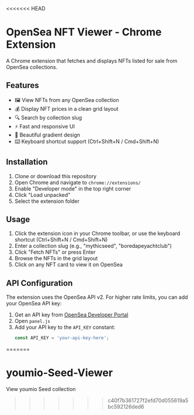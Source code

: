 <<<<<<< HEAD
# OpenSea NFT Viewer - Chrome Extension

A Chrome extension that fetches and displays NFTs listed for sale from OpenSea collections.

## Features

- 🖼️ View NFTs from any OpenSea collection
- 💰 Display NFT prices in a clean grid layout
- 🔍 Search by collection slug
- ⚡ Fast and responsive UI
- 🎨 Beautiful gradient design
- ⌨️ Keyboard shortcut support (Ctrl+Shift+N / Cmd+Shift+N)

## Installation

1. Clone or download this repository
2. Open Chrome and navigate to `chrome://extensions/`
3. Enable "Developer mode" in the top right corner
4. Click "Load unpacked"
5. Select the extension folder

## Usage

1. Click the extension icon in your Chrome toolbar, or use the keyboard shortcut (Ctrl+Shift+N / Cmd+Shift+N)
2. Enter a collection slug (e.g., "mythicseed", "boredapeyachtclub")
3. Click "Fetch NFTs" or press Enter
4. Browse the NFTs in the grid layout
5. Click on any NFT card to view it on OpenSea

## API Configuration

The extension uses the OpenSea API v2. For higher rate limits, you can add your OpenSea API key:

1. Get an API key from [OpenSea Developer Portal](https://docs.opensea.io/reference/api-keys)
2. Open `panel.js`
3. Add your API key to the `API_KEY` constant:
   ```javascript
   const API_KEY = 'your-api-key-here';
=======
# youmio-Seed-Viewer
View  youmio Seed  collection
>>>>>>> c40f7b361727f2efd70d055619a5bc592126ded6

